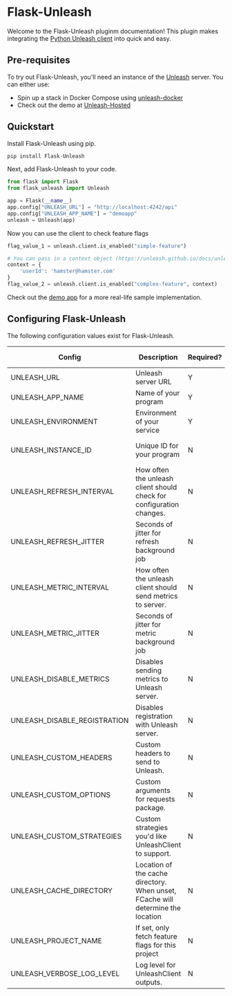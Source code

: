 # Flask-Unleash

Welcome to the Flask-Unleash pluginm documentation!  This plugin makes integrating the [Python Unleash client](https://github.com/unleash/unleash-client-python) into quick and easy.

## Pre-requisites

To try out Flask-Unleash, you'll need an instance of the [Unleash](http://github.com/unleash/unleash) server.  You can either use:

* Spin up a stack in Docker Compose using [unleash-docker](https://github.com/Unleash/unleash-docker)
* Check out the demo at [Unleash-Hosted](https://www.unleash-hosted.com/)

## Quickstart
Install Flask-Unleash using pip.

```python
pip install Flask-Unleash
```

Next, add Flask-Unleash to your code.

```Python
from flask import Flask
from flask_unleash import Unleash

app = Flask(__name__)
app.config["UNLEASH_URL"] = "http://localhost:4242/api"
app.config["UNLEASH_APP_NAME"] = "demoapp"
unleash = Unleash(app)
```

Now you can use the client to check feature flags
```Python
flag_value_1 = unleash.client.is_enabled("simple-feature")

# You can pass in a context object (https://unleash.github.io/docs/unleash_context) for more complex features.
context = {
    'userId': 'hamster@hamster.com'
}
flag_value_2 = unleash.client.is_enabled("complex-feature", context)
```

Check out the [demo app](https://github.com/Unleash/Flask-Unleash/tree/main/demo_app) for a more real-life sample implementation.

## Configuring Flask-Unleash

The following configuration values exist for Flask-Unleash.

Config | Description | Required? |  Type |  Default Value|
---------|-------------|-----------|-------|---------------|
UNLEASH_URL | Unleash server URL | Y | String | N/A |
UNLEASH_APP_NAME | Name of your program | Y | String | N/A |
UNLEASH_ENVIRONMENT | Environment of your service | Y | String | N/A |
UNLEASH_INSTANCE_ID | Unique ID for your program | N | String | unleash-client-python | 
UNLEASH_REFRESH_INTERVAL | How often the unleash client should check for configuration changes. | N | Integer |  15 |
UNLEASH_REFRESH_JITTER | Seconds of jitter for refresh background job | N | Int | 15s
UNLEASH_METRIC_INTERVAL | How often the unleash client should send metrics to server. | N | Integer | 60 |
UNLEASH_METRIC_JITTER | Seconds of jitter for metric background job | N | Int | 60s
UNLEASH_DISABLE_METRICS | Disables sending metrics to Unleash server. | N | Boolean | F |
UNLEASH_DISABLE_REGISTRATION | Disables registration with Unleash server. | N | Boolean | F |
UNLEASH_CUSTOM_HEADERS | Custom headers to send to Unleash. | N | Dictionary | {}
UNLEASH_CUSTOM_OPTIONS | Custom arguments for requests package. | N | Dictionary | {}
UNLEASH_CUSTOM_STRATEGIES | Custom strategies you'd like UnleashClient to support. | N | Dictionary | {} |
UNLEASH_CACHE_DIRECTORY | Location of the cache directory. When unset, FCache will determine the location | N | Str | Unset |
UNLEASH_PROJECT_NAME | If set, only fetch feature flags for this project | N | String | Empty |
UNLEASH_VERBOSE_LOG_LEVEL | Log level for UnleashClient outputs. | N | Int | 30 |

